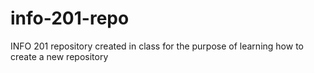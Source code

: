 # info-201-repo
INFO 201 repository created in class for the purpose of learning how to create a new repository
